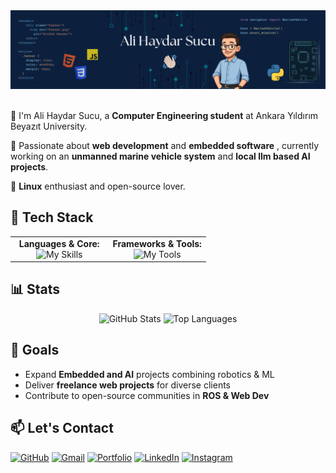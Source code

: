 <div align="center">
  <img src="github_banner.png" alt="GitHub Banner" style="width:800px; max-width:100%;" />
  <img>
</div>

🌱 I'm Ali Haydar Sucu, a **Computer Engineering student** at Ankara Yıldırım Beyazıt University.

🚀 Passionate about **web development** and **embedded software** , currently working on an **unmanned marine vehicle system** and **local llm based AI projects**.

🐧 **Linux** enthusiast and open-source lover.

## 🚀 Tech Stack

<div align="center">

<table>
  <tr>
    <td align="center" valign="top" width="50%">
      <b>Languages & Core:</b><br>
      <img alt="My Skills" src="https://skillicons.dev/icons?i=html,css,javascript,python,java,bash&perline=3">
    </td>
    <td align="center" valign="top" width="50%">
      <b>Frameworks & Tools:</b><br>
      <img alt="My Tools" src="https://skillicons.dev/icons?i=docker,git,github,linux,arch,vscode,pycharm,ros&perline=4">
    </td>
  </tr>
</table>

</div>

## 📊 Stats

<div align="center">
  <img height="165" src="https://github-readme-stats.vercel.app/api?username=alihaydarsucu&show_icons=true&theme=nightowl&hide_border=true" alt="GitHub Stats" />
  <img height="165" src="https://github-readme-stats.vercel.app/api/top-langs/?username=alihaydarsucu&layout=compact&theme=nightowl&hide_border=true" alt="Top Languages" />
</div>

## 🎯 Goals

- Expand **Embedded and AI** projects combining robotics & ML
- Deliver **freelance web projects** for diverse clients
- Contribute to open-source communities in **ROS & Web Dev**

## 📫 Let's Contact

[![GitHub](https://skillicons.dev/icons?i=github "GitHub Profile")](https://github.com/alihaydarsucu)
[![Gmail](https://skillicons.dev/icons?i=gmail "Send Email")](mailto:alihaydarsucu@gmail.com)
[![Portfolio](https://skillicons.dev/icons?i=htmx "Website")](https://alihaydarsucu.github.io)
[![LinkedIn](https://skillicons.dev/icons?i=linkedin "LinkedIn")](https://linkedin.com/in/alihaydarsucu)
[![Instagram](https://skillicons.dev/icons?i=instagram "Instagram")](https://instagram.com/alihaydarsucu)
